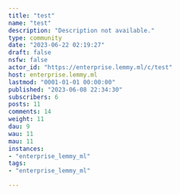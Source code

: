 ```yaml
---
title: "test" 
name: "test"
description: "Description not available."
type: community
date: "2023-06-22 02:19:27"
draft: false
nsfw: false
actor_id: "https://enterprise.lemmy.ml/c/test"
host: enterprise.lemmy.ml
lastmod: "0001-01-01 00:00:00"
published: "2023-06-08 22:34:30"
subscribers: 6
posts: 11
comments: 14
weight: 11
dau: 9
wau: 11
mau: 11
instances:
- "enterprise_lemmy_ml"
tags: 
- "enterprise_lemmy_ml"

---
```

